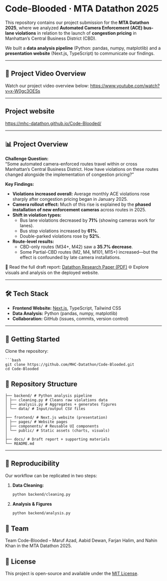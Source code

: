 # Code-Blooded · MTA Datathon 2025

This repository contains our project submission for the **MTA Datathon 2025**, where we analyzed **Automated Camera Enforcement (ACE) bus-lane violations** in relation to the launch of **congestion pricing** in Manhattan’s Central Business District (CBD).  

We built a **data analysis pipeline** (Python: pandas, numpy, matplotlib) and a **presentation website** (Next.js, TypeScript) to communicate our findings.  

---

## 🎥 Project Video Overview
Watch our project video overview below:
https://www.youtube.com/watch?v=x-W0gc3OESs

---
## Project website

https://mhc-datathon.github.io/Code-Blooded/

---

## 📊 Project Overview

**Challenge Question:**  
“Some automated camera-enforced routes travel within or cross Manhattan’s Central Business District. How have violations on these routes changed alongside the implementation of congestion pricing?”

**Key Findings:**
- **Violations increased overall:** Average monthly ACE violations rose sharply after congestion pricing began in January 2025.  
- **Camera rollout effect:** Much of this rise is explained by the **phased installation of new enforcement cameras** across routes in 2025.  
- **Shift in violation types:**  
  - Bus lane violations decreased by **71%** (showing cameras work for lanes).  
  - Bus stop violations increased by **61%**.  
  - Double-parked violations rose by **52%**.  
- **Route-level results:**  
  - CBD-only routes (M34+, M42) saw a **35.7% decrease**.  
  - Some Partial-CBD routes (M2, M4, M101, M15+) increased—but the effect is confounded by late camera installations.  

📄 Read the full draft report: [Datathon Research Paper (PDF)](./Datathon%20Research%20Paper.pdf)
🌐 Explore visuals and analysis on the deployed website.

---

## 🛠 Tech Stack

- **Frontend Website:** [Next.js](https://nextjs.org), TypeScript, Tailwind CSS  
- **Data Analysis:** Python (pandas, numpy, matplotlib)  
- **Collaboration:** GitHub (issues, commits, version control)  

---

## 🚀 Getting Started

Clone the repository:

    ```bash
    git clone https://github.com/MHC-Datathon/Code-Blooded.git
    cd Code-Blooded


## 📂 Repository Structure
```
├── backend/ # Python analysis pipeline
│ ├── cleaning.py # Cleans raw violations data
│ ├── analysis.py # Aggregates + generates figures
│ └── data/ # Input/output CSV files
│
├── frontend/ # Next.js website (presentation)
│ ├── pages/ # Website pages
│ ├── components/ # Reusable UI components
│ └── public/ # Static assets (charts, visuals)
│
├── docs/ # Draft report + supporting materials
└── README.md
```

---

## 🔄 Reproducibility

Our workflow can be replicated in two steps:

1. **Data Cleaning:**  
   ```bash
   python backend/cleaning.py

2. **Analysis & Figures**  
   ```bash
   python backend/analysis.py

## 📢 Team

Team Code-Blooded – Maruf Azad, Aabid Dewan, Farjan Halim, and Nahin Khan in the MTA Datathon 2025.

## 📜 License

This project is open-source and available under the [MIT License](./LICENSE).